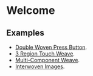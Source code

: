 # Welcome

## Examples
- [Double Woven Press Button](/docs/double-woven-button).
- [3 Region Touch Weave](/docs/3-region-weave).
- [Multi-Component Weave](/docs/multicomponent-weave).
- [Interwoven Images](/docs/interwoven-images).

